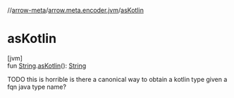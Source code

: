 //[arrow-meta](../../index.md)/[arrow.meta.encoder.jvm](index.md)/[asKotlin](as-kotlin.md)

# asKotlin

[jvm]\
fun [String](https://kotlinlang.org/api/latest/jvm/stdlib/kotlin/-string/index.html).[asKotlin](as-kotlin.md)(): [String](https://kotlinlang.org/api/latest/jvm/stdlib/kotlin/-string/index.html)

TODO this is horrible is there a canonical way to obtain a kotlin type given a fqn java type name?
